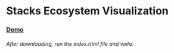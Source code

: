 # Stacks Ecosystem Visualization

### [Demo](http://discoverstacks.netlify.app)

###### After downloading, run the index.html file and voila.
